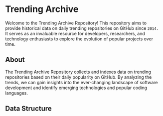 Trending Archive
================

Welcome to the Trending Archive Repository! This repository aims to provide historical data on daily trending repositories on GitHub since ``` 2014. ``` It serves as an invaluable resource for developers, researchers, and technology enthusiasts to explore the evolution of popular projects over time.

## About

The Trending Archive Repository collects and indexes data on trending repositories based on their daily popularity on GitHub. By analyzing the trends, we can gain insights into the ever-changing landscape of software development and identify emerging technologies and popular coding languages.

## Data Structure

